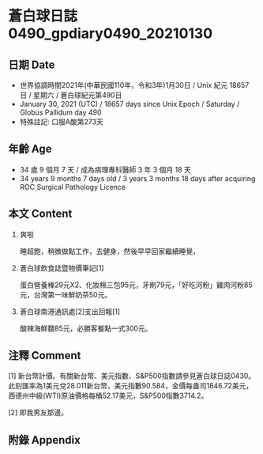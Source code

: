 [_metadata_:encoding]: - "utf-8"
[_metadata_:language]: - "zh-Hant-TW"
[_metadata_:fileformat]: - "markdown"
[_metadata_:MIME_type]: - "text/plain"
[_metadata_:markdown_version]: - "commonmark version 0.29"
[_metadata_:markdown_spec]: - "https://spec.commonmark.org/0.29/"

# 蒼白球日誌0490_gpdiary0490_20210130 #

## 日期 Date ##

* 世界協調時間2021年(中華民國110年，令和3年)1月30日 / Unix 紀元 18657 日 / 星期六 / 蒼白球紀元第490日
* January 30, 2021 (UTC) / 18657 days since Unix Epoch / Saturday / Globus Pallidum day 490
* 特殊註記: 口服A酸第273天

## 年齡 Age ##

* 34 歲 9 個月 7 天 / 成為病理專科醫師 3 年 3 個月 18 天
* 34 years 9 months 7 days old / 3 years 3 months 18 days after acquiring ROC Surgical Pathology Licence

## 本文 Content ##

1. 爽啦

    睡超飽，稍微做點工作，去健身，然後早早回家繼續睡覺，
    
2. 蒼白球飲食誌暨物價筆記[1]

    蛋白營養棒29元X2、化妝棉三包95元，牙刷79元，「好吃河粉」雞肉河粉85元，台灣第一味鮮奶茶50元。
    
3. 蒼白球南港通訊處[2]支出回報[1]

    酸辣海鮮麵85元，必勝客餐點一式300元。    

## 注釋 Comment ##

[1] 新台幣計價。有關新台幣、美元指數、S&P500指數請參見蒼白球日誌0430。此刻匯率為1美元兌28.011新台幣，美元指數90.584，金價每盎司1846.72美元，西德州中級(WTI)原油價格每桶52.17美元，S&P500指數3714.2。


[2] 即我男友那邊。



## 附錄 Appendix ##

